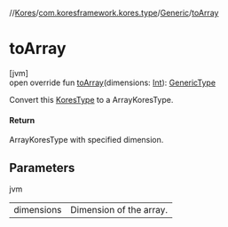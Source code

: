 //[Kores](../../../index.md)/[com.koresframework.kores.type](../index.md)/[Generic](index.md)/[toArray](to-array.md)

# toArray

[jvm]\
open override fun [toArray](to-array.md)(dimensions: [Int](https://kotlinlang.org/api/latest/jvm/stdlib/kotlin/-int/index.html)): [GenericType](../-generic-type/index.md)

Convert this [KoresType](../-kores-type/index.md) to a ArrayKoresType.

#### Return

ArrayKoresType with specified dimension.

## Parameters

jvm

| | |
|---|---|
| dimensions | Dimension of the array. |
